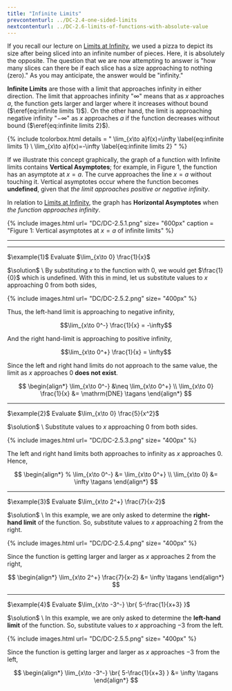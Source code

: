 ```yaml
---
title: "Infinite Limits"
prevcontenturl: ../DC-2.4-one-sided-limits
nextcontenturl: ../DC-2.6-limits-of-functions-with-absolute-value
---
```


 If you recall our lecture on [Limits at Infinity](../DC-2.3-limits-at-infinity), we used a pizza to depict its size after being sliced into an infinite number of pieces. Here, it is absolutely the opposite. The question that we are now attempting to answer is "how many slices can there be if each slice has a size approaching to nothing (zero)." 
As you may anticipate, the answer would be "infinity."


**Infinite Limits** are those with a limit that approaches infinity in either direction. The limit that approaches infinity "$\infty$" means that as $x$ approaches $a$, the function gets larger and larger where it increases without bound ($\eref{eq:infinite limits 1}$). On the other hand, the limit is approaching negative infinity "$-\infty$" as $x$ approaches $a$ if the function decreases without bound ($\eref{eq:infinite limits 2}$).
 

{% include tcolorbox.html
    details = "
        \lim_{x\to a}f(x)=\infty 
		    \label{eq:infinite limits 1} \\
	    \lim_{x\to a}f(x)=-\infty
		    \label{eq:infinite limits 2}
    "
%}




If we illustrate this concept graphically, the graph of a function with Infinite limits contains **Vertical Asymptotes**; for example, in Figure 1, the function has an asymptote at $x=a$. The curve approaches the line $x=a$ without touching it. Vertical asymptotes occur where the function becomes **undefined**, given that *the limit approaches positive or negative infinity*. 

In relation to [Limits at Infinity](../DC-2.3-limits-at-infinity), the graph has **Horizontal Asymptotes** when *the function approaches infinity*.

{% include images.html 
    url= "DC/DC-2.5.1.png" 
    size= "600px"
    caption = "Figure 1: Vertical asymptotes at $x=a$ of infinite limits"
%}









---
---
$\example{1}$
Evaluate $\lim_{x\to 0} \frac{1}{x}$

$\solution$ \\
By substituting $x$ to the function with 0, we would get $\frac{1}{0}$ which is undefined. With this in mind, let us substitute values to $x$ approaching 0 from both sides,

{% include images.html 
    url= "DC/DC-2.5.2.png" 
    size= "400px"
%}


Thus, the left-hand limit is approaching to negative infinity,

$$\lim_{x\to 0^-} \frac{1}{x} = -\infty$$

And the right hand-limit is approaching to positive infinity,

$$\lim_{x\to 0^+} \frac{1}{x} = \infty$$

Since the left and right hand limits do not approach to the same value, the limit as $x$ approaches $0$ **does not exist**.

$$
\begin{align*}
	\lim_{x\to 0^-} &\neq \lim_{x\to 0^+} \\  
	\lim_{x\to 0} \frac{1}{x} &= \mathrm{DNE}	\tagans
\end{align*}
$$




---
$\example{2}$
Evaluate $\lim_{x\to 0} \frac{5}{x^2}$

$\solution$ \\
Substitute values to $x$ approaching 0 from both sides.

{% include images.html 
    url= "DC/DC-2.5.3.png" 
    size= "400px"
%}

The left and right hand limits both approaches to infinity as $x$ approaches 0. Hence,

$$
\begin{align*}
%	\lim_{x\to 0^-} &= \lim_{x\to 0^+} \\  
	\lim_{x\to 0} &= \infty		\tagans
\end{align*}
$$



---
$\example{3}$
Evaluate $\lim_{x\to 2^+} \frac{7}{x-2}$

$\solution$ \\
In this example, we are only asked to determine the **right-hand limit** of the function. So, substitute values to $x$ approaching 2 from the right.

{% include images.html 
    url= "DC/DC-2.5.4.png" 
    size= "400px"
%}



Since the function is getting larger and larger as $x$ approaches 2 from the right,

$$
\begin{align*}
	\lim_{x\to 2^+} \frac{7}{x-2} &= \infty	\tagans
\end{align*}
$$




---
$\example{4}$
Evaluate $\lim_{x\to -3^-} \br{ 5-\frac{1}{x+3} }$

$\solution$ \\
In this example, we are only asked to determine the **left-hand limit** of the function. So, substitute values to $x$ approaching $-3$ from the left.

{% include images.html 
    url= "DC/DC-2.5.5.png" 
    size= "400px"
%}

Since the function is getting larger and larger as $x$ approaches $-3$ from the left,

$$
\begin{align*}
	\lim_{x\to -3^-} \br{ 5-\frac{1}{x+3} } &= \infty	\tagans
\end{align*}
$$